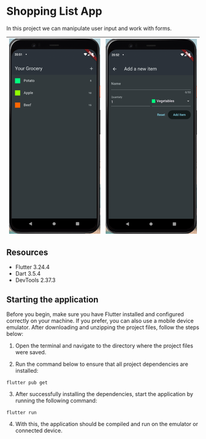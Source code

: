 # Shopping List App
In this project we can manipulate user input and work with forms.


| ![Imagem 1](list.png) | ![Imagem 2](add_item.png) |
|---|---|

## Resources

- Flutter 3.24.4 
- Dart 3.5.4 
- DevTools 2.37.3

## Starting the application
Before you begin, make sure you have Flutter installed and configured correctly on your machine. If you prefer, you can also use a mobile device emulator. After downloading and unzipping the project files, follow the steps below:

1. Open the terminal and navigate to the directory where the project files were saved.

2. Run the command below to ensure that all project dependencies are installed:

```
flutter pub get
```

3. After successfully installing the dependencies, start the application by running the following command:

```
flutter run
```

4. With this, the application should be compiled and run on the emulator or connected device.